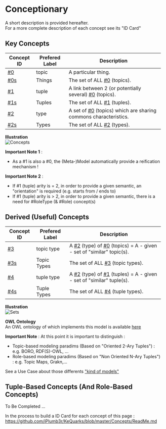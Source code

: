 Conceptionary
==

A short description is provided hereafter.   
For a more complete description of each concept see its "ID Card"

Key Concepts
-

<table>
    <thead>
        <tr>
            <th>Concept ID</th>
            <th>Prefered Label</th>
            <th>Description</th>      
        </tr>
    </thead>
    <tbody>
        <tr>
            <td><a href="https://github.com/iPlumb3r/KeQuarks/blob/master/1_Semantic/Conceptionary/%230_topic.md">#0</a></td>
            <td>topic</td>
            <td>A particular thing.</td>
        </tr>
        <tr>
            <td><a href="https://github.com/iPlumb3r/KeQuarks/blob/master/1_Semantic/Conceptionary/%230s_Things.md">#0s</a></td>
            <td>Things</td>
            <td>The set of ALL <a href="https://github.com/iPlumb3r/KeQuarks/blob/master/1_Semantic/Conceptionary/%230_topic.md">#0</a> (topics).</td>
        </tr>
        <tr>
            <td><a href="https://github.com/iPlumb3r/KeQuarks/blob/master/1_Semantic/Conceptionary/%231_tuple.md">#1</a></td>
            <td>tuple</td>
            <td>A link between 2 (or potentially several) <a href="https://github.com/iPlumb3r/KeQuarks/blob/master/1_Semantic/Conceptionary/%230_topic.md">#0</a> (topics).</td>
        </tr>
        <tr>
            <td><a href="https://github.com/iPlumb3r/KeQuarks/blob/master/1_Semantic/Conceptionary/%231s_Tuples">#1s</a></td>
            <td>Tuples</td>
            <td>The set of ALL <a href="https://github.com/iPlumb3r/KeQuarks/blob/master/1_Semantic/Conceptionary/%231_tuple.md">#1</a> (tuples).</td>
        </tr>
        <tr>
            <td><a href="https://github.com/iPlumb3r/KeQuarks/blob/master/1_Semantic/Conceptionary/%232_type.md">#2</a></td>
            <td>type</td>
            <td>A set of <a href="https://github.com/iPlumb3r/KeQuarks/blob/master/1_Semantic/Conceptionary/%230_topic.md">#0</a> (topics) which are sharing commons characteristics.</td>           
        </tr>
        <tr>
            <td><a href="https://github.com/iPlumb3r/KeQuarks/blob/master/1_Semantic/Conceptionary/%232s_Types.md">#2s</a></td>
            <td>Types</td>
            <td>The set of ALL <a href="https://github.com/iPlumb3r/KeQuarks/blob/master/1_Semantic/Conceptionary/%232_type.md">#2</a> (types).</td>      
        </tr>
    </tbody>
</table>

__Illustration__   
![Concepts](https://github.com/iPlumb3r/KeQuarks/blob/master/images/KeQuarksConcepts_2020-03-16.png)

__Important Note 1__ :
* As a #1 is also a #0, the (Meta-)Model automatically provide a reification mechanism !

__Important Note 2__ :
* If #1 (tuple) arity is = 2, in order to provide a given semantic, an "orientation" is required (e.g. starts from / ends to)
* If #1 (tuple) arity is > 2, in order to provide a given semantic, there is a need for #RoleType (& #Role) concept(s)

Derived (Useful) Concepts
-
<table>
    <thead>
        <tr>
            <th>Concept ID</th>
            <th>Prefered Label</th>
            <th>Description</th>      
        </tr>
    </thead>
    <tbody>
        <tr>
            <td><a href="https://github.com/iPlumb3r/KeQuarks/blob/master/1_Semantic/Conceptionary/%233_topicType.md">#3</a></td>
            <td>topic type</td>
            <td>A <a href="https://github.com/iPlumb3r/KeQuarks/blob/master/1_Semantic/Conceptionary/%232_type.md">#2</a> (type) of <a href="https://github.com/iPlumb3r/KeQuarks/blob/master/1_Semantic/Conceptionary/%230_topic.md">#0</a> (topics) = A - given - set of "similar" topic(s).</td>
        </tr>
        <tr>
            <td><a href="https://github.com/iPlumb3r/KeQuarks/blob/master/1_Semantic/Conceptionary/%233s_TopicTypes.md">#3s</a></td>
            <td>Topic Types</td>
            <td>The set of ALL <a href="https://github.com/iPlumb3r/KeQuarks/blob/master/1_Semantic/Conceptionary/%233_topicType.md">#3</a> (topic types).</td>
        </tr>
        <tr>
            <td><a href="https://github.com/iPlumb3r/KeQuarks/blob/master/1_Semantic/Conceptionary/%234_tupleType.md">#4</a></td>
            <td>tuple type</td>
            <td>A <a href="https://github.com/iPlumb3r/KeQuarks/blob/master/1_Semantic/Conceptionary/%232_type.md">#2</a> (type) of <a href="https://github.com/iPlumb3r/KeQuarks/blob/master/1_Semantic/Conceptionary/%231_tuple.md">#1</a> (tuples) = A - given - set of "similar" tuple(s).</td>
        </tr>
        <tr>
            <td><a href="https://github.com/iPlumb3r/KeQuarks/blob/master/1_Semantic/Conceptionary/%234s_TupleTypes.md">#4s</a></td>
            <td>Tuple Types</td>
            <td>The set of ALL <a href="https://github.com/iPlumb3r/KeQuarks/blob/master/1_Semantic/Conceptionary/%234_tupleType.md">#4</a> (tuple types).</td>
        </tr>
    </tbody>
</table>

__Illustration__   
![Sets](https://github.com/iPlumb3r/KeQuarks/blob/master/images/KeQuarksSets_2020-03-16.png)

__OWL Ontology__   
An OWL ontology of which implements this model is available <a href="http://hubject.net/iPlumb3r/Ontologies/KeQuarks_KL/index-en.html">here</a>

__Important Note__ : At this point it is important to distinguish :   
* Topic-based modeling paradims (Based on "Oriented 2-Ary Tuples") : e.g. BORO, RDF(S)-OWL, ...
* Role-based modeling paradims (Based on "Non Oriented N-Ary Tuples") : e.g. Topic Maps, Grakn,...

See a Use Case about those differents <a href="https://github.com/iPlumb3r/KeQuarks/blob/master/0_UseCases/kindOfModels.md">"kind of models"</a>


Tuple-Based Concepts (And Role-Based Concepts)
-

To Be Completed ...

In the process to build a ID Card for each concept of this page :   
https://github.com/iPlumb3r/KeQuarks/blob/master/Concepts/ReadMe.md
